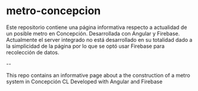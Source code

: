 # metro-concepcion
Este repositorio contiene una página informativa respecto a actualidad de un posible metro en Concepción.
Desarrollada con Angular y Firebase.
Actualmente el server integrado no está desarrollado en su totalidad dado a la simplicidad de la página por lo que se optó usar Firebase para 
recolección de datos.

--

This repo contains an informative page about a the construction of a metro system in Concepción CL
Developed with Angular and Firebase


